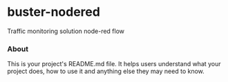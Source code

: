 buster-nodered
==============

Traffic monitoring solution node-red flow

### About

This is your project's README.md file. It helps users understand what your
project does, how to use it and anything else they may need to know.